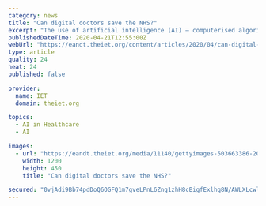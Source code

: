 ```yaml
---
category: news
title: "Can digital doctors save the NHS?"
excerpt: "The use of artificial intelligence (AI) – computerised algorithms that can ... Station B – a partnership between Microsoft, Princeton University, gene and cell therapy specialist Oxford Biomedica and digital bioscience software developer Synthace ..."
publishedDateTime: 2020-04-21T12:55:00Z
webUrl: "https://eandt.theiet.org/content/articles/2020/04/can-digital-doctors-save-the-nhs/"
type: article
quality: 24
heat: 24
published: false

provider:
  name: IET
  domain: theiet.org

topics:
  - AI in Healthcare
  - AI

images:
  - url: "https://eandt.theiet.org/media/11140/gettyimages-503663386-2048x2048_8915014280387865347.jpg?crop=0.0000000000000013895057943753,0.43458333333333393,0,0.073229166666665374&cropmode=percentage&width=1200&height=450&rnd=132319458430000000"
    width: 1200
    height: 450
    title: "Can digital doctors save the NHS?"

secured: "0vjAdi9Bb74pdDoQ6OGFQ1m7gveLPnL6Zng1zhH8cBigfExlhg8N/AWLXLcwlQR6zEEXiTE5CxQ1QBL1uVEsMrC8Bvw1TdwTwrm/2uUod7kR+wVUKQthCK9Vf2OghR5vbjjJhs8q8xytPMFAleNEX9pIi2fHynEVUVJTuhZK1/tWui1RKj/ZBXAHdzmgL5Xvy8qCGWjZIuXXt3w64OXJeBj3VLB/EspqIB1+8GlVzHsOs5JnIgRM0GZaaR2uF2alLfVSzFiahuZF9l4m+qX+U8SrJ23uXmiUZTdL/51dC9wzyTq3j4hMfm5GD/dYqvxO;hFN2kp2AxW3wTLdTnB0hJw=="
---
```


